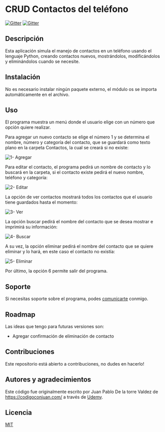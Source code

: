 # CRUD Contactos del teléfono

[![Gitter](https://img.shields.io/badge/Python-FFD43B?style=for-the-badge&logo=python&logoColor=darkgreen)](https://www.python.org/)
[![Gitter](https://img.shields.io/badge/LinkedIn-0077B5?style=for-the-badge&logo=linkedin&logoColor=white)](https://www.linkedin.com/in/paola-cartala/)

## Descripción

Esta aplicación simula el manejo de contactos en un teléfono usando el lenguaje Python, creando contactos nuevos, mostrándolos, modificándolos y eliminándolos cuando se necesite.

## Instalación

No es necesario instalar ningún paquete externo, el módulo os se importa automáticamente en el archivo.

## Uso

El programa muestra un menú donde el usuario elige con un número que opción quiere realizar.

Para agregar un nuevo contacto se elige el número 1 y se determina el nombre, número y categoría del contacto, que se guardará como texto plano en la carpeta Contactos, la cual se creará si no existe:

![1- Agregar](https://ibb.co/gZXSR9r)

Para editar el contacto, el programa pedirá un nombre de contacto y lo buscará en la carpeta, si el contacto existe pedirá el nuevo nombre, teléfono y categoría:

![2- Editar](https://ibb.co/60WB45h)

La opción de ver contactos mostrará todos los contactos que el usuario tiene guardados hasta el momento:

![3- Ver](https://ibb.co/KbJKDt7)

La opción buscar pedirá el nombre del contacto que se desea mostrar e imprimirá su información:

![4- Buscar](https://ibb.co/ZHfqggp)

A su vez, la opción eliminar pedirá el nombre del contacto que se quiere eliminar y lo hará, en este caso el contacto no existía:

![5- Eliminar](https://ibb.co/K64J83K)

Por último, la opción 6 permite salir del programa.

## Soporte

Si necesitas soporte sobre el programa, podes [comunicarte](paola.cartala@gmail.com "Enviame un mail!") conmigo.

## Roadmap

Las ideas que tengo para futuras versiones son:

- Agregar confirmación de eliminación de contacto

## Contribuciones

Este repositorio está abierto a contribuciones, no dudes en hacerlo!

## Autores y agradecimientos

Este código fue originalmente escrito por Juan Pablo De la torre Valdez de https://codigoconjuan.com/ a través de [Udemy](https://www.udemy.com/).

## Licencia

[MIT](https://choosealicense.com/licenses/mit/)

